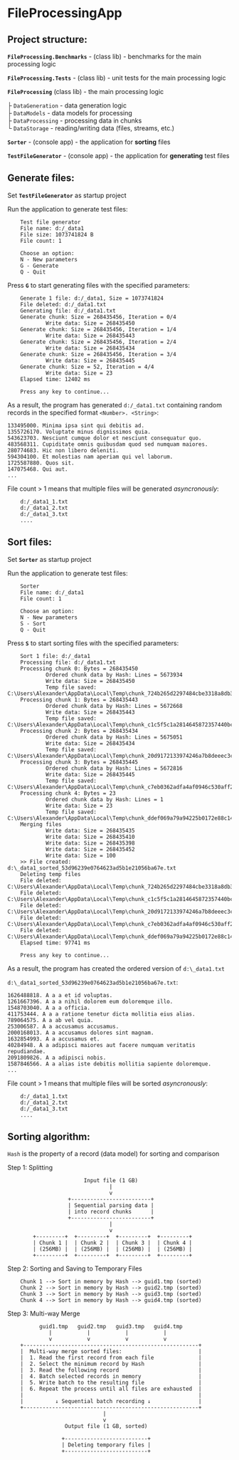 # FileProcessingApp

## Project structure:
    
**`FileProcessing.Benchmarks`** - (class lib) - benchmarks for the main processing logic

**`FileProcessing.Tests`** - (class lib) - unit tests for the main processing logic 

**`FileProcessing`** (class lib) - the main processing logic

├ `DataGeneration` - data generation logic    
├ `DataModels` - data models for processing    
├ `DataProcessing` - processing data in chunks    
└ `DataStorage` - reading/writing data (files, streams, etc.)

**`Sorter`** - (console app) - the application for **sorting** files

**`TestFileGenerator`** - (console app) - the application for **generating** test files



## Generate files:
Set **`TestFileGenerator`** as startup project

Run the application to generate test files:

        Test file generator
        File name: d:/_data1
        File size: 1073741824 B
        File count: 1
        
        Choose an option:
        N - New parameters
        G - Generate
        Q - Quit
        
Press **`G`** to start generating files with the specified parameters:

        Generate 1 file: d:/_data1, Size = 1073741824
        File deleted: d:/_data1.txt
        Generating file: d:/_data1.txt
        Generate chunk: Size = 268435456, Iteration = 0/4
                Write data: Size = 268435450
        Generate chunk: Size = 268435456, Iteration = 1/4
                Write data: Size = 268435443
        Generate chunk: Size = 268435456, Iteration = 2/4
                Write data: Size = 268435434
        Generate chunk: Size = 268435456, Iteration = 3/4
                Write data: Size = 268435445
        Generate chunk: Size = 52, Iteration = 4/4
                Write data: Size = 23
        Elapsed time: 12402 ms
        
        Press any key to continue...

As a result, the program has generated `d:/_data1.txt` containing random records in the specified format `<Number>. <String>`:

    133495000. Minima ipsa sint qui debitis ad.
    1355726170. Voluptate minus dignissimos quia.
    543623703. Nesciunt cumque dolor et nesciunt consequatur quo.
    483568311. Cupiditate omnis quibusdam quod sed numquam maiores.
    280774683. Hic non libero deleniti.
    594304100. Et molestias nam aperiam qui vel laborum.
    1725587880. Quos sit.
    147075468. Qui aut.
    ...

File count > 1 means that multiple files will be generated _asyncronously_:

        d:/_data1_1.txt
        d:/_data1_2.txt
        d:/_data1_3.txt
        ....
        
## Sort files:
Set **`Sorter`** as startup project

Run the application to generate test files:
        
        Sorter
        File name: d:/_data1
        File count: 1
        
        Choose an option:
        N - New parameters
        S - Sort
        Q - Quit

Press **`S`** to start sorting files with the specified parameters:

        Sort 1 file: d:/_data1
        Processing file: d:/_data1.txt
        Processing chunk 0: Bytes = 268435450
                Ordered chunk data by Hash: Lines = 5673934
                Write data: Size = 268435450
                Temp file saved: C:\Users\Alexander\AppData\Local\Temp\chunk_724b265d2297484cbe3318a8db377a64.tmp
        Processing chunk 1: Bytes = 268435443
                Ordered chunk data by Hash: Lines = 5672668
                Write data: Size = 268435443
                Temp file saved: C:\Users\Alexander\AppData\Local\Temp\chunk_c1c5f5c1a2814645872357440bc3782c.tmp
        Processing chunk 2: Bytes = 268435434
                Ordered chunk data by Hash: Lines = 5675051
                Write data: Size = 268435434
                Temp file saved: C:\Users\Alexander\AppData\Local\Temp\chunk_20d9172133974246a7b8deeec3cd8820.tmp
        Processing chunk 3: Bytes = 268435445
                Ordered chunk data by Hash: Lines = 5672816
                Write data: Size = 268435445
                Temp file saved: C:\Users\Alexander\AppData\Local\Temp\chunk_c7eb0362adfa4af0946c530aff270171.tmp
        Processing chunk 4: Bytes = 23
                Ordered chunk data by Hash: Lines = 1
                Write data: Size = 23
                Temp file saved: C:\Users\Alexander\AppData\Local\Temp\chunk_ddef069a79a94225b0172e88c1435280.tmp
        Merging files
                Write data: Size = 268435435
                Write data: Size = 268435410
                Write data: Size = 268435398
                Write data: Size = 268435452
                Write data: Size = 100
        >> File created: d:\_data1_sorted_53d96239e0764623ad5b1e21056ba67e.txt
        Deleting temp files
        File deleted: C:\Users\Alexander\AppData\Local\Temp\chunk_724b265d2297484cbe3318a8db377a64.tmp
        File deleted: C:\Users\Alexander\AppData\Local\Temp\chunk_c1c5f5c1a2814645872357440bc3782c.tmp
        File deleted: C:\Users\Alexander\AppData\Local\Temp\chunk_20d9172133974246a7b8deeec3cd8820.tmp
        File deleted: C:\Users\Alexander\AppData\Local\Temp\chunk_c7eb0362adfa4af0946c530aff270171.tmp
        File deleted: C:\Users\Alexander\AppData\Local\Temp\chunk_ddef069a79a94225b0172e88c1435280.tmp
        Elapsed time: 97741 ms
        
        Press any key to continue...

As a result, the program has created the ordered version of `d:\_data1.txt`

`d:\_data1_sorted_53d96239e0764623ad5b1e21056ba67e.txt`:
    
    1626488818. A a a et id voluptas.
    1261667396. A a a nihil dolorem eum doloremque illo.
    1548703040. A a a officia.
    411753444. A a a ratione tenetur dicta mollitia eius alias.
    789064575. A a ab vel quia.
    253006587. A a accusamus accusamus.
    2000168013. A a accusamus dolores sint magnam.
    1632854993. A a accusamus et.
    40284948. A a adipisci maiores aut facere numquam veritatis repudiandae.
    2091809826. A a adipisci nobis.
    1587846566. A a alias iste debitis mollitia sapiente doloremque.
    ...
    
File count > 1 means that multiple files will be sorted _asyncronously_:

        d:/_data1_1.txt
        d:/_data1_2.txt
        d:/_data1_3.txt
        ....

## Sorting algorithm:

`Hash` is the property of a record (data model) for sorting and comparison

Step 1: Splitting

                            Input file (1 GB)
                                    |
                                    v
                       +-------------------------+
                       | Sequential parsing data |
                       | into record chunks      |
                       +-------------------------+
                                    |
                                    v
            +---------+  +---------+  +---------+  +---------+
            | Chunk 1 |  | Chunk 2 |  | Chunk 3 |  | Chunk 4 |
            | (256MB) |  | (256MB) |  | (256MB) |  | (256MB) |
            +---------+  +---------+  +---------+  +---------+

Step 2: Sorting and Saving to Temporary Files
        
        Chunk 1 --> Sort in memory by Hash --> guid1.tmp (sorted)
        Chunk 2 --> Sort in memory by Hash --> guid2.tmp (sorted)
        Chunk 3 --> Sort in memory by Hash --> guid3.tmp (sorted)
        Chunk 4 --> Sort in memory by Hash --> guid4.tmp (sorted)

Step 3: Multi-way Merge

              guid1.tmp   guid2.tmp   guid3.tmp   guid4.tmp
                 |           |           |           |
                 v           v           v           v
        +-------------------------------------------------------+
        |  Multi-way merge sorted files:                        |
        |  1. Read the first record from each file              |
        |  2. Select the minimum record by Hash                 |
        |  3. Read the following record                         |
        |  4. Batch selected records in memory                  |
        |  5. Write batch to the resulting file                 |
        |  6. Repeat the process until all files are exhausted  |
        |                                                       |
        |          ↓ Sequential batch recording ↓               |
        +-------------------------------------------------------+
                                  |
                                  v
                      Output file (1 GB, sorted)
                                  
                     +--------------------------+
                     | Deleting temporary files |
                     +--------------------------+
